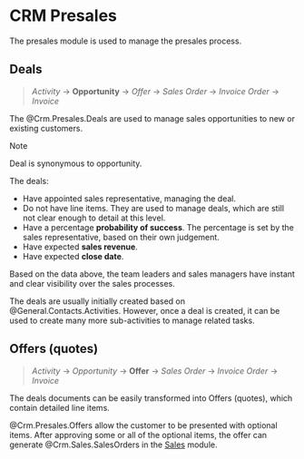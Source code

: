 # CRM Presales

The presales module is used to manage the presales process.

## Deals

> *Activity* → **Opportunity** → *Offer* → *Sales Order* → *Invoice Order* → *Invoice*

The @Crm.Presales.Deals are used to manage sales opportunities to new or existing customers.

> [!note]
> Deal is synonymous to opportunity.

The deals:

* Have appointed sales representative, managing the deal.
* Do not have line items. They are used to manage deals, which are still not clear enough to detail at this level.
* Have a percentage **probability of success**. The percentage is set by the sales representative, based on their own judgement.
* Have expected **sales revenue**.
* Have expected **close date**.

Based on the data above, the team leaders and sales managers have instant and clear visibility over the sales processes.


The deals are usually initially created based on @General.Contacts.Activities.
However, once a deal is created, it can be used to create many more sub-activities to manage related tasks.

## Offers (quotes)

> *Activity* → *Opportunity* → **Offer** → *Sales Order* → *Invoice Order* → *Invoice*

The deals documents can be easily transformed into Offers (quotes), which contain detailed line items.

@Crm.Presales.Offers allow the customer to be presented with optional items.
After approving some or all of the optional items, the offer can generate @Crm.Sales.SalesOrders in the [Sales](../sales/index.md) module.
